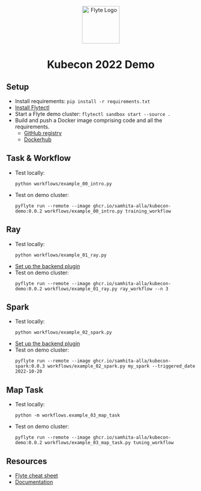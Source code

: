 <html>
    <p align="center">
        <img src="https://github.com/flyteorg/flyte/blob/master/rsts/images/flyte_circle_gradient_1_4x4.png" alt="Flyte Logo" width="100">
    </p>
    <h1 align="center">
        Kubecon 2022 Demo
    </h1>
</html>

## Setup

- Install requirements: `pip install -r requirements.txt`
- [Install Flytectl](https://docs.flyte.org/projects/flytectl/en/latest/#installation)
- Start a Flyte demo cluster: `flytectl sandbox start --source .`
- Build and push a Docker image comprising code and all the requirements.
  - [GitHub registry](https://docs.github.com/en/packages/working-with-a-github-packages-registry/working-with-the-container-registry)
  - [Dockerhub](https://docs.docker.com/docker-hub/)

## Task & Workflow

- Test locally:
    ```
    python workflows/example_00_intro.py
    ```
- Test on demo cluster:
    ```
    pyflyte run --remote --image ghcr.io/samhita-alla/kubecon-demo:0.0.2 workflows/example_00_intro.py training_workflow
    ```

## Ray

- Test locally:
    ```
    python workflows/example_01_ray.py
    ```
- [Set up the backend plugin](https://docs.flyte.org/en/latest/deployment/plugin_setup/k8s/index.html)
- Test on demo cluster:
    ```
    pyflyte run --remote --image ghcr.io/samhita-alla/kubecon-demo:0.0.2 workflows/example_01_ray.py ray_workflow --n 3
    ```

## Spark

- Test locally:
    ```
    python workflows/example_02_spark.py
    ```
- [Set up the backend plugin](https://docs.flyte.org/en/latest/deployment/plugin_setup/k8s/index.html)
- Test on demo cluster:
    ```
    pyflyte run --remote --image ghcr.io/samhita-alla/kubecon-spark:0.0.3 workflows/example_02_spark.py my_spark --triggered_date 2022-10-20
    ```

## Map Task

- Test locally:
    ```
    python -m workflows.example_03_map_task
    ```
- Test on demo cluster:
    ```
    pyflyte run --remote --image ghcr.io/samhita-alla/kubecon-demo:0.0.2 workflows/example_03_map_task.py tuning_workflow
    ```

## Resources

- [Flyte cheat sheet](https://raw.githubusercontent.com/flyteorg/static-resources/main/cheatsheets/flyte_cheat_sheet.pdf)
- [Documentation](https://docs.flyte.org/)